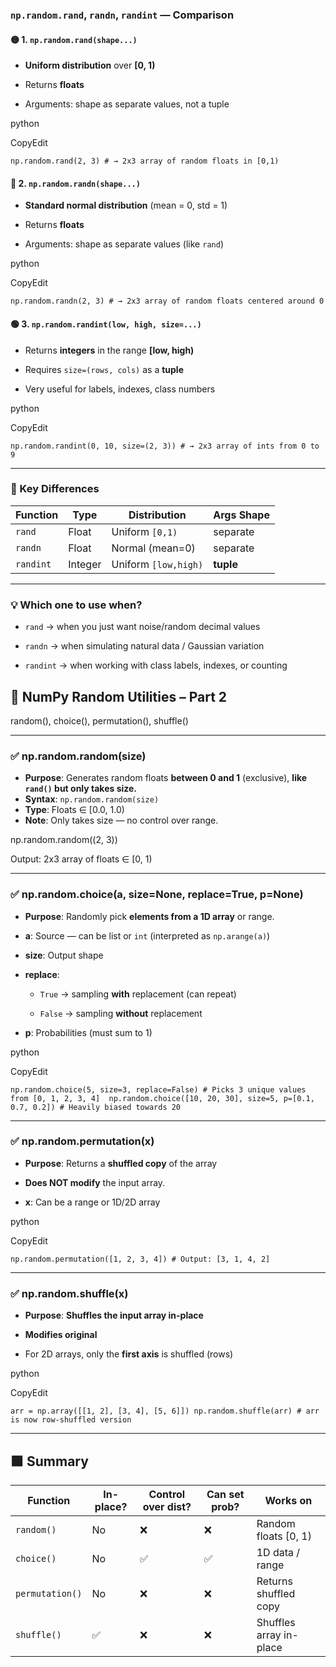 ### `np.random.rand`, `randn`, `randint` — Comparison

#### 🟡 1. `np.random.rand(shape...)`

- **Uniform distribution** over **[0, 1)**
    
- Returns **floats**
    
- Arguments: shape as separate values, not a tuple
    

python

CopyEdit

`np.random.rand(2, 3) # → 2x3 array of random floats in [0,1)`

#### 🔵 2. `np.random.randn(shape...)`

- **Standard normal distribution** (mean = 0, std = 1)
    
- Returns **floats**
    
- Arguments: shape as separate values (like `rand`)
    

python

CopyEdit

`np.random.randn(2, 3) # → 2x3 array of random floats centered around 0`

#### 🟢 3. `np.random.randint(low, high, size=...)`

- Returns **integers** in the range **[low, high)**
    
- Requires `size=(rows, cols)` as a **tuple**
    
- Very useful for labels, indexes, class numbers
    

python

CopyEdit

`np.random.randint(0, 10, size=(2, 3)) # → 2x3 array of ints from 0 to 9`

---

### 🔁 Key Differences

|Function|Type|Distribution|Args Shape|
|---|---|---|---|
|`rand`|Float|Uniform `[0,1)`|separate|
|`randn`|Float|Normal (mean=0)|separate|
|`randint`|Integer|Uniform `[low,high)`|**tuple**|

---

### 💡 Which one to use when?

- `rand` → when you just want noise/random decimal values
    
- `randn` → when simulating natural data / Gaussian variation
    
- `randint` → when working with class labels, indexes, or counting

## 🧠 NumPy Random Utilities – Part 2



 random(), choice(), permutation(), shuffle()

---

### ✅ np.random.random(size)

- **Purpose**: Generates random floats **between 0 and 1** (exclusive), **like `rand()` but only takes size.**
- **Syntax**: `np.random.random(size)`
- **Type**: Floats ∈ [0.0, 1.0)
- **Note**: Only takes size — no control over range.


np.random.random((2, 3))

Output: 2x3 array of floats ∈ [0, 1)

---

### ✅ np.random.choice(a, size=None, replace=True, p=None)

- **Purpose**: Randomly pick **elements from a 1D array** or range.
    
- **a**: Source — can be list or `int` (interpreted as `np.arange(a)`)
    
- **size**: Output shape
    
- **replace**:
    
    - `True` → sampling **with** replacement (can repeat)
        
    - `False` → sampling **without** replacement
        
- **p**: Probabilities (must sum to 1)
    

python

CopyEdit

`np.random.choice(5, size=3, replace=False) # Picks 3 unique values from [0, 1, 2, 3, 4]  np.random.choice([10, 20, 30], size=5, p=[0.1, 0.7, 0.2]) # Heavily biased towards 20`

---

### ✅ np.random.permutation(x)

- **Purpose**: Returns a **shuffled copy** of the array
    
- **Does NOT modify** the input array.
    
- **x**: Can be a range or 1D/2D array
    

python

CopyEdit

`np.random.permutation([1, 2, 3, 4]) # Output: [3, 1, 4, 2]`

---

### ✅ np.random.shuffle(x)

- **Purpose**: **Shuffles the input array in-place**
    
- **Modifies original**
    
- For 2D arrays, only the **first axis** is shuffled (rows)
    

python

CopyEdit

`arr = np.array([[1, 2], [3, 4], [5, 6]]) np.random.shuffle(arr) # arr is now row-shuffled version`

---

## 🟩 Summary

|Function|In-place?|Control over dist?|Can set prob?|Works on|
|---|---|---|---|---|
|`random()`|No|❌|❌|Random floats [0, 1)|
|`choice()`|No|✅|✅|1D data / range|
|`permutation()`|No|❌|❌|Returns shuffled copy|
|`shuffle()`|✅|❌|❌|Shuffles array in-place|